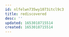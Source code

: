 ```yaml
---
id: nlfelwn735wy1073itcl9c3
title: rediscovered
desc: ''
updated: 1653018715514
created: 1653018715514
---
```



